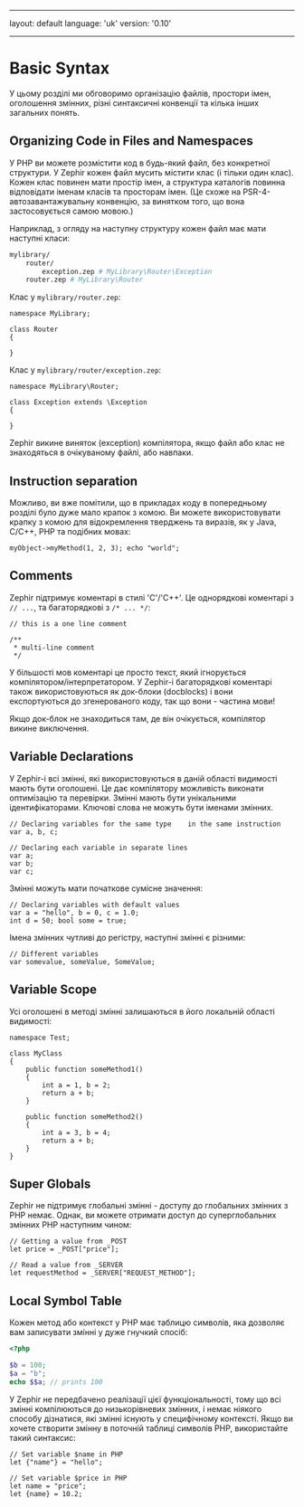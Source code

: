 * * *

layout: default language: 'uk' version: '0.10'

* * *

# Basic Syntax

У цьому розділі ми обговоримо організацію файлів, простори імен, оголошення змінних, різні синтаксичні конвенції та кілька інших загальних понять.

<a name='organizing-code-in-files-and-namespaces'></a>

## Organizing Code in Files and Namespaces

У PHP ви можете розмістити код в будь-який файл, без конкретної структури. У Zephir кожен файл мусить містити клас (і тільки один клас). Кожен клас повинен мати простір імен, а структура каталогів повинна відповідати іменам класів та просторам імен. (Це схоже на PSR-4-автозавантажувальну конвенцію, за винятком того, що вона застосовується самою мовою.)

Наприклад, з огляду на наступну структуру кожен файл має мати наступні класи:

```bash
mylibrary/
    router/
        exception.zep # MyLibrary\Router\Exception
    router.zep # MyLibrary\Router
```

Клас у `mylibrary/router.zep`:

```zephir
namespace MyLibrary;

class Router
{

}
```

Клас у `mylibrary/router/exception.zep`:

```zephir
namespace MyLibrary\Router;

class Exception extends \Exception
{

}
```

Zephir викине виняток (exception) компілятора, якщо файл або клас не знаходяться в очікуваному файлі, або навпаки.

<a name='instruction-separation'></a>

## Instruction separation

Можливо, ви вже помітили, що в прикладах коду в попередньому розділі було дуже мало крапок з комою. Ви можете використовувати крапку з комою для відокремлення тверджень та виразів, як у Java, C/C++, PHP та подібних мовах:

```zephir
myObject->myMethod(1, 2, 3); echo "world";
```

<a name='comments'></a>

## Comments

Zephir підтримує коментарі в стилі 'C'/'C++'. Це однорядкові коментарі з `// ...`, та багаторядкові з `/* ... */`:

```zephir
// this is a one line comment

/**
 * multi-line comment
 */
```

У більшості мов коментарі це просто текст, який ігнорується компілятором/інтерпретатором. У Zephir-і багаторядкові коментарі також використовуються як док-блоки (docblocks) і вони експортуються до згенерованого коду, так що вони - частина мови!

Якщо док-блок не знаходиться там, де він очікується, компілятор викине виключення.

<a name='variable-declarations'></a>

## Variable Declarations

У Zephir-і всі змінні, які використовуються в даній області видимості мають бути оголошені. Це дає компілятору можливість виконати оптимізацію та перевірки. Змінні мають бути унікальними ідентифікаторами. Ключові слова не можуть бути іменами змінних.

```zephir
// Declaring variables for the same type    in the same instruction
var a, b, c;

// Declaring each variable in separate lines
var a;
var b;
var c;
```

Змінні можуть мати початкове сумісне значення:

```zephir
// Declaring variables with default values
var a = "hello", b = 0, c = 1.0;
int d = 50; bool some = true;
```

Імена змінних чутливі до регістру, наступні змінні є різними:

```zephir
// Different variables
var somevalue, someValue, SomeValue;
```

<a name='variable-scope'></a>

## Variable Scope

Усі оголошені в методі змінні залишаються в його локальній області видимості:

```zephir
namespace Test;

class MyClass
{
    public function someMethod1()
    {
        int a = 1, b = 2;
        return a + b;
    }

    public function someMethod2()
    {
        int a = 3, b = 4;
        return a + b;
    }
}
```

<a name='super-global'></a>

## Super Globals

Zephir не підтримує глобальні змінні - доступу до глобальних змінних з PHP немає. Однак, ви можете отримати доступ до суперглобальних змінних PHP наступним чином:

```zephir
// Getting a value from _POST
let price = _POST["price"];

// Read a value from _SERVER
let requestMethod = _SERVER["REQUEST_METHOD"];
```

<a name='local-symbol-table'></a>

## Local Symbol Table

Кожен метод або контекст у PHP має таблицю символів, яка дозволяє вам записувати змінні у дуже гнучкий спосіб:

```php
<?php

$b = 100;
$a = "b";
echo $$a; // prints 100
```

У Zephir не передбачено реалізації цієї функціональності, тому що всі змінні компілюються до низькорівневих змінних, і немає ніякого способу дізнатися, які змінні існують у специфічному контексті. Якщо ви хочете створити змінну в поточній таблиці символів PHP, використайте такий синтаксис:

```zephir
// Set variable $name in PHP
let {"name"} = "hello";

// Set variable $price in PHP
let name = "price";
let {name} = 10.2;
```
